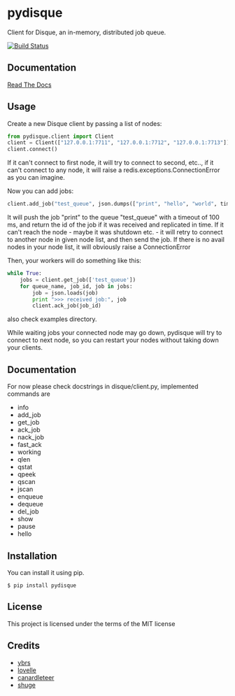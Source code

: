 pydisque
=========

Client for Disque, an in-memory, distributed job queue.

[![Build Status](https://travis-ci.org/ybrs/pydisque.png)](https://travis-ci.org/ybrs/pydisque)

Documentation
-------------

[Read The Docs](http://pydisque.readthedocs.org/en/latest/)

Usage
-----

Create a new Disque client by passing a list of nodes:

```python
from pydisque.client import Client
client = Client(["127.0.0.1:7711", "127.0.0.1:7712", "127.0.0.1:7713"])
client.connect()
```

If it can't connect to first node, it will try to connect to second, etc.., if it can't connect to any node, it will raise a redis.exceptions.ConnectionError as you can imagine.

Now you can add jobs:

```python
client.add_job("test_queue", json.dumps(["print", "hello", "world", time.time()]), timeout=100)
```

It will push the job "print" to the queue "test_queue" with a timeout of 100
ms, and return the id of the job if it was received and replicated
in time. If it can't reach the node - maybe it was shutdown etc. - it will retry to connect to another node in given node list, and then send the job. If there is no avail nodes in your node list, it will obviously raise a ConnectionError

Then, your workers will do something like this:

```python
while True:
    jobs = client.get_job(['test_queue'])
    for queue_name, job_id, job in jobs:
        job = json.loads(job)
        print ">>> received job:", job
        client.ack_job(job_id)
```

also check examples directory.

While waiting jobs your connected node may go down, pydisque will try to connect to next node, so you can restart your nodes without taking down your clients.

Documentation
------------
For now please check docstrings in disque/client.py, implemented commands are

- info
- add_job
- get_job
- ack_job
- nack_job
- fast_ack
- working
- qlen
- qstat
- qpeek
- qscan
- jscan
- enqueue
- dequeue
- del_job
- show
- pause
- hello

Installation
------------

You can install it using pip.

```
$ pip install pydisque
```

License
-----------
This project is licensed under the terms of the MIT license

Credits
-----------
- [ybrs](https://github.com/ybrs)
- [lovelle](https://github.com/lovelle)
- [canardleteer](https://github.com/canardleteer)
- [shuge](https://github.com/shuge)

